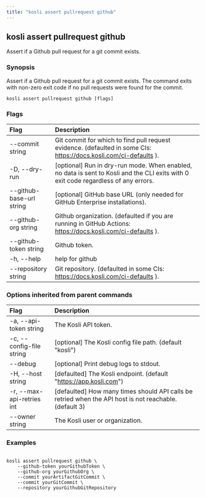 ```yaml
---
title: "kosli assert pullrequest github"
---
```


## kosli assert pullrequest github

Assert if a Github pull request for a git commit exists.

### Synopsis

Assert if a Github pull request for a git commit exists.
The command exits with non-zero exit code 
if no pull requests were found for the commit.

```shell
kosli assert pullrequest github [flags]
```

### Flags
| Flag | Description |
| :--- | :--- |
|        --commit string  |  Git commit for which to find pull request evidence. (defaulted in some CIs: https://docs.kosli.com/ci-defaults ).  |
|    -D, --dry-run  |  [optional] Run in dry-run mode. When enabled, no data is sent to Kosli and the CLI exits with 0 exit code regardless of any errors.  |
|        --github-base-url string  |  [optional] GitHub base URL (only needed for GitHub Enterprise installations).  |
|        --github-org string  |  Github organization. (defaulted if you are running in GitHub Actions: https://docs.kosli.com/ci-defaults ).  |
|        --github-token string  |  Github token.  |
|    -h, --help  |  help for github  |
|        --repository string  |  Git repository. (defaulted in some CIs: https://docs.kosli.com/ci-defaults ).  |


### Options inherited from parent commands
| Flag | Description |
| :--- | :--- |
|    -a, --api-token string  |  The Kosli API token.  |
|    -c, --config-file string  |  [optional] The Kosli config file path. (default "kosli")  |
|        --debug  |  [optional] Print debug logs to stdout.  |
|    -H, --host string  |  [defaulted] The Kosli endpoint. (default "https://app.kosli.com")  |
|    -r, --max-api-retries int  |  [defaulted] How many times should API calls be retried when the API host is not reachable. (default 3)  |
|        --owner string  |  The Kosli user or organization.  |


### Examples

```shell

kosli assert pullrequest github \
	--github-token yourGithubToken \
	--github-org yourGithubOrg \
	--commit yourArtifactGitCommit \
	--commit yourGitCommit \
	--repository yourGithubGitRepository

```


